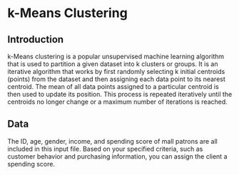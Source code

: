 # k-Means Clustering

## Introduction
k-Means clustering is a popular unsupervised machine learning algorithm that is used to partition a given dataset into k clusters or groups. It is an iterative algorithm that works by first randomly selecting k initial centroids (points) from the dataset and then assigning each data point to its nearest centroid. The mean of all data points assigned to a particular centroid is then used to update its position. This process is repeated iteratively until the centroids no longer change or a maximum number of iterations is reached.


## Data

The ID, age, gender, income, and spending score of mall patrons are all included in this input file. Based on your specified criteria, such as customer behavior and purchasing information, you can assign the client a spending score.



